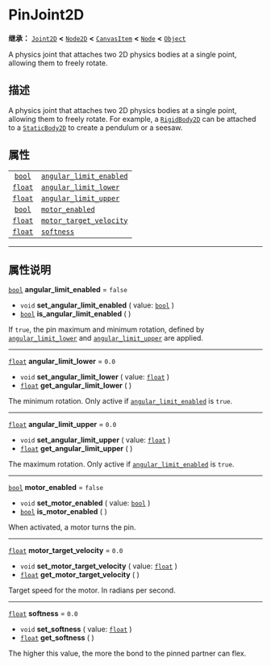 <!-- ⚠ 请勿编辑本文件 ⚠ -->
<!-- 本文档使用脚本从 WeDot 引擎源码仓库生成。 -->
<!-- 生成脚本：https://github.com/WeDot-Engine/WeDot/tree/4.3/doc/tools/make_md.py； -->
<!-- 原文件：https://github.com/WeDot-Engine/WeDot/tree/4.3/doc/classes/PinJoint2D.xml。 -->

<div id="_class_pinjoint2d"></div>

# PinJoint2D

**继承：** [`Joint2D`](class_joint2d.md) **<** [`Node2D`](class_node2d.md) **<** [`CanvasItem`](class_canvasitem.md) **<** [`Node`](class_node.md) **<** [`Object`](class_object.md)

A physics joint that attaches two 2D physics bodies at a single point, allowing them to freely rotate.

## 描述

A physics joint that attaches two 2D physics bodies at a single point, allowing them to freely rotate. For example, a [`RigidBody2D`](class_rigidbody2d.md) can be attached to a [`StaticBody2D`](class_staticbody2d.md) to create a pendulum or a seesaw.

## 属性

|||
|:-:|:--|
| [`bool`](class_bool.md)   | [`angular_limit_enabled`](class_pinjoint2d.md#class_pinjoint2d_property_angular_limit_enabled) | ``false`` |
| [`float`](class_float.md) | [`angular_limit_lower`](class_pinjoint2d.md#class_pinjoint2d_property_angular_limit_lower)     | ``0.0``   |
| [`float`](class_float.md) | [`angular_limit_upper`](class_pinjoint2d.md#class_pinjoint2d_property_angular_limit_upper)     | ``0.0``   |
| [`bool`](class_bool.md)   | [`motor_enabled`](class_pinjoint2d.md#class_pinjoint2d_property_motor_enabled)                 | ``false`` |
| [`float`](class_float.md) | [`motor_target_velocity`](class_pinjoint2d.md#class_pinjoint2d_property_motor_target_velocity) | ``0.0``   |
| [`float`](class_float.md) | [`softness`](class_pinjoint2d.md#class_pinjoint2d_property_softness)                           | ``0.0``   |

<!-- rst-class:: classref-section-separator -->

---

## 属性说明

<div id="_class_pinjoint2d_property_angular_limit_enabled"></div>

[`bool`](class_bool.md) **angular_limit_enabled** = ``false`` <div id="class_pinjoint2d_property_angular_limit_enabled"></div>

- `void` **set_angular_limit_enabled** ( value: [`bool`](class_bool.md) )
- [`bool`](class_bool.md) **is_angular_limit_enabled** ( )

If `true`, the pin maximum and minimum rotation, defined by [`angular_limit_lower`](class_pinjoint2d.md#class_pinjoint2d_property_angular_limit_lower) and [`angular_limit_upper`](class_pinjoint2d.md#class_pinjoint2d_property_angular_limit_upper) are applied.

<!-- rst-class:: classref-item-separator -->

---

<div id="_class_pinjoint2d_property_angular_limit_lower"></div>

[`float`](class_float.md) **angular_limit_lower** = ``0.0`` <div id="class_pinjoint2d_property_angular_limit_lower"></div>

- `void` **set_angular_limit_lower** ( value: [`float`](class_float.md) )
- [`float`](class_float.md) **get_angular_limit_lower** ( )

The minimum rotation. Only active if [`angular_limit_enabled`](class_pinjoint2d.md#class_pinjoint2d_property_angular_limit_enabled) is `true`.

<!-- rst-class:: classref-item-separator -->

---

<div id="_class_pinjoint2d_property_angular_limit_upper"></div>

[`float`](class_float.md) **angular_limit_upper** = ``0.0`` <div id="class_pinjoint2d_property_angular_limit_upper"></div>

- `void` **set_angular_limit_upper** ( value: [`float`](class_float.md) )
- [`float`](class_float.md) **get_angular_limit_upper** ( )

The maximum rotation. Only active if [`angular_limit_enabled`](class_pinjoint2d.md#class_pinjoint2d_property_angular_limit_enabled) is `true`.

<!-- rst-class:: classref-item-separator -->

---

<div id="_class_pinjoint2d_property_motor_enabled"></div>

[`bool`](class_bool.md) **motor_enabled** = ``false`` <div id="class_pinjoint2d_property_motor_enabled"></div>

- `void` **set_motor_enabled** ( value: [`bool`](class_bool.md) )
- [`bool`](class_bool.md) **is_motor_enabled** ( )

When activated, a motor turns the pin.

<!-- rst-class:: classref-item-separator -->

---

<div id="_class_pinjoint2d_property_motor_target_velocity"></div>

[`float`](class_float.md) **motor_target_velocity** = ``0.0`` <div id="class_pinjoint2d_property_motor_target_velocity"></div>

- `void` **set_motor_target_velocity** ( value: [`float`](class_float.md) )
- [`float`](class_float.md) **get_motor_target_velocity** ( )

Target speed for the motor. In radians per second.

<!-- rst-class:: classref-item-separator -->

---

<div id="_class_pinjoint2d_property_softness"></div>

[`float`](class_float.md) **softness** = ``0.0`` <div id="class_pinjoint2d_property_softness"></div>

- `void` **set_softness** ( value: [`float`](class_float.md) )
- [`float`](class_float.md) **get_softness** ( )

The higher this value, the more the bond to the pinned partner can flex.

[^virtual]: 本方法通常需要用户覆盖才能生效。
[^const]: 本方法无副作用，不会修改该实例的任何成员变量。
[^vararg]: 本方法除了能接受在此处描述的参数外，还能够继续接受任意数量的参数。
[^constructor]: 本方法用于构造某个类型。
[^static]: 调用本方法无需实例，可直接使用类名进行调用。
[^operator]: 本方法描述的是使用本类型作为左操作数的有效运算符。
[^bitfield]: 这个值是由下列位标志构成位掩码的整数。
[^void]: 无返回值。
